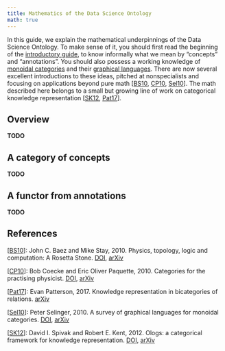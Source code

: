 ```yaml
---
title: Mathematics of the Data Science Ontology
math: true
---
```


In this guide, we explain the mathematical underpinnings of the Data Science Ontology. To make sense of it, you should first read the beginning of the [introductory guide](/help/intro), to know informally what we mean by “concepts” and “annotations”. You should also possess a working knowledge of [monoidal categories](https://ncatlab.org/nlab/show/monoidal+category) and their [graphical languages](https://ncatlab.org/nlab/show/string+diagram). There are now several excellent introductions to these ideas, pitched at nonspecialists and focusing on applications beyond pure math [[BS10], [CP10], [Sel10]]. The math described here belongs to a small but growing line of work on categorical knowledge representation [[SK12], [Pat17]].

## Overview

**TODO**

## A category of concepts

**TODO**

## A functor from annotations

**TODO**

## References

[BS10]: #
\[[BS10]]: John C. Baez and Mike Stay, 2010.
Physics, topology, logic and computation: A Rosetta Stone.
[DOI](https://doi.org/10.1007/978-3-642-12821-9_2),
[arXiv](https://arxiv.org/abs/0903.0340)

[CP10]: #
\[[CP10]]: Bob Coecke and Eric Oliver Paquette, 2010.
Categories for the practising physicist.
[DOI](https://doi.org/10.1007/978-3-642-12821-9_3),
[arXiv](https://arxiv.org/abs/0905.3010)

[Pat17]: #
\[[Pat17]]: Evan Patterson, 2017.
Knowledge representation in bicategories of relations.
[arXiv](https://arxiv.org/abs/1706.00526)

[Sel10]: #
\[[Sel10]]: Peter Selinger, 2010.
A survey of graphical languages for monoidal categories.
[DOI](https://doi.org/10.1007/978-3-642-12821-9_4),
[arXiv](https://arxiv.org/abs/0908.3347)

[SK12]: #
\[[SK12]]: David I. Spivak and Robert E. Kent, 2012.
 Ologs: a categorical framework for knowledge representation.
 [DOI](https://doi.org/10.1371/journal.pone.0024274),
 [arXiv](https://arxiv.org/abs/1102.1889)

